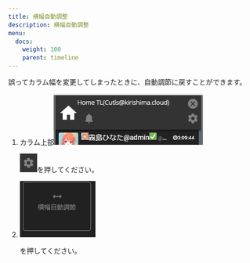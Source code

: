 ```yaml
---
title: 横幅自動調整
description: 横幅自動調整
menu:
  docs:
    weight: 100
    parent: timeline
---
```



誤ってカラム幅を変更してしまったときに、自動調節に戻すことができます。

1. カラム上部![timeline4](https://raw.githubusercontent.com/cutls/TheDeskDocs/master/media/timeline4.png)  

   ![timeline8](https://raw.githubusercontent.com/cutls/TheDeskDocs/master/media/timeline8.png)を押してください。

2. ![timeline31](https://raw.githubusercontent.com/cutls/TheDeskDocs/master/media/timeline31.png)  

   を押してください。

